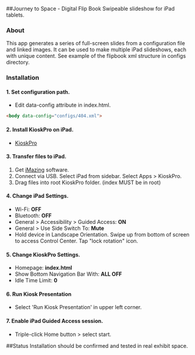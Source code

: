 ##Journey to Space - Digital Flip Book
Swipeable slideshow for iPad tablets.


### About
This app generates a series of full-screen slides from a configuration file and linked images. It can be used to make multiple iPad slideshows, each with unique content. See example of the flipbook xml structure in configs directory.

### Installation
#### 1. Set configuration path.
* Edit data-config attribute in index.html.

```html
<body data-config="configs/404.xml">
```

#### 2. Install KioskPro on iPad.

* [KioskPro](http://www.kioskproapp.com/)

#### 3. Transfer files to iPad.

1. Get [iMazing](http://imazing.com/) software.
2. Connect via USB. Select iPad from sidebar. Select Apps > KioskPro.
3. Drag files into root KioskPro folder. (index MUST be in root)


#### 4. Change iPad Settings.
* Wi-Fi: **OFF**
* Bluetooth: **OFF**
* General > Accessibility > Guided Access: **ON**
* General > Use Side Switch To: **Mute**
* Hold device in Landscape Orientation. Swipe up from bottom of screen to access Control Center. Tap "lock rotation" icon.


#### 5. Change KioskPro Settings.
* Homepage: **index.html**
* Show Bottom Navigation Bar With: **ALL OFF**
* Idle Time Limit: **0**


#### 6. Run Kiosk Presentation
* Select 'Run Kiosk Presentation' in upper left corner.

#### 7. Enable iPad Guided Access session.
* Triple-click Home button > select start.

##Status
Installation should be confirmed and tested in real exhibit space.